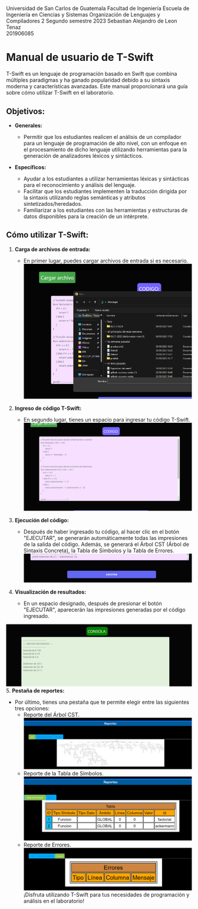 ﻿#
Universidad de San Carlos de Guatemala 
Facultad de Ingeniería Escuela de Ingeniería en Ciencias y Sistemas Organización de Lenguajes y Compiladores 2 Segundo semestre 2023
Sebastian Alejandro de Leon Tenaz	
201906085


# Manual de usuario de T-Swift

T-Swift es un lenguaje de programación basado en Swift que combina múltiples paradigmas y ha ganado popularidad debido a su sintaxis moderna y características avanzadas. Este manual proporcionará una guía sobre cómo utilizar T-Swift en el laboratorio.

## Objetivos:

-   **Generales:**
    
    -   Permitir que los estudiantes realicen el análisis de un compilador para un lenguaje de programación de alto nivel, con un enfoque en el procesamiento de dicho lenguaje utilizando herramientas para la generación de analizadores léxicos y sintácticos.
-   **Específicos:**
    
    -   Ayudar a los estudiantes a utilizar herramientas léxicas y sintácticas para el reconocimiento y análisis del lenguaje.
    -   Facilitar que los estudiantes implementen la traducción dirigida por la sintaxis utilizando reglas semánticas y atributos sintetizados/heredados.
    -   Familiarizar a los estudiantes con las herramientas y estructuras de datos disponibles para la creación de un intérprete.

## Cómo utilizar T-Swift:

1.  **Carga de archivos de entrada:**
    
    -   En primer lugar, puedes cargar archivos de entrada si es necesario.
    ![](https://github.com/sebbbasdl/OLC2_P1_201906085/blob/main/Manuales/Imagenes%20Usuario/Cargar.png)
2.  **Ingreso de código T-Swift:**
    
    -   En segundo lugar, tienes un espacio para ingresar tu código T-Swift.
    ![](https://github.com/sebbbasdl/OLC2_P1_201906085/blob/main/Manuales/Imagenes%20Usuario/Codigo.png)
3.  **Ejecución del código:**
    
    -   Después de haber ingresado tu código, al hacer clic en el botón "EJECUTAR", se generarán automáticamente todas las impresiones de la salida del código. Además, se generará el Árbol CST (Árbol de Sintaxis Concreta), la Tabla de Símbolos y la Tabla de Errores.
    ![](https://github.com/sebbbasdl/OLC2_P1_201906085/blob/main/Manuales/Imagenes%20Usuario/ejecutar.png)
    
4.  **Visualización de resultados:**
    
    -   En un espacio designado, después de presionar el botón "EJECUTAR", aparecerán las impresiones generadas por el código ingresado.

![](https://github.com/sebbbasdl/OLC2_P1_201906085/blob/main/Manuales/Imagenes%20Usuario/Consola.png)
5.  **Pestaña de reportes:**
    
  
  -   Por último, tienes una pestaña que te permite elegir entre las siguientes tres opciones:
        -   Reporte del Árbol CST.
        ![](https://github.com/sebbbasdl/OLC2_P1_201906085/blob/main/Manuales/Imagenes%20Usuario/arbol.png)
        -   Reporte de la Tabla de Símbolos.
        ![](https://github.com/sebbbasdl/OLC2_P1_201906085/blob/main/Manuales/Imagenes%20Usuario/Tabla.png)
        -   Reporte de Errores.
        ![](https://github.com/sebbbasdl/OLC2_P1_201906085/blob/main/Manuales/Imagenes%20Usuario/errores.png)
¡Disfruta utilizando T-Swift para tus necesidades de programación y análisis en el laboratorio!

   
